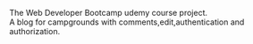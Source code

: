 The Web Developer Bootcamp udemy course project.  
A blog for campgrounds with comments,edit,authentication and authorization.
